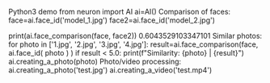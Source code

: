 
Python3 demo
from neuron import AI
ai=AI()
Comparison of faces:
face=ai.face_id('model_1.jpg') 
face2=ai.face_id('model_2.jpg') 

print(ai.face_comparison(face, face2))
0.6043529103347101
Similar photos:
for photo in ['1.jpg', '2.jpg', '3.jpg', '4.jpg']:
    result=ai.face_comparison(face, ai.face_id( photo ) )
    if result < 5.0:
       print(f"Similarity: {photo} | {result}")
       ai.creating_a_photo(photo)
Photo/video processing:
ai.creating_a_photo('test.jpg')
ai.creating_a_video('test.mp4')
